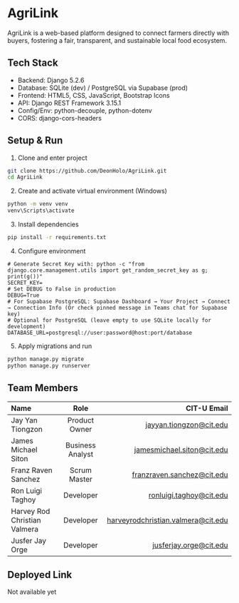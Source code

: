 # AgriLink

AgriLink is a web-based platform designed to connect farmers directly with buyers, fostering a fair, transparent, and sustainable local food ecosystem.

## Tech Stack

- Backend: Django 5.2.6
- Database: SQLite (dev) / PostgreSQL via Supabase (prod)
- Frontend: HTML5, CSS, JavaScript, Bootstrap Icons
- API: Django REST Framework 3.15.1
- Config/Env: python-decouple, python-dotenv
- CORS: django-cors-headers

## Setup & Run

1) Clone and enter project
```bash
git clone https://github.com/DeonHolo/AgriLink.git
cd AgriLink
```

2) Create and activate virtual environment (Windows)
```bash
python -m venv venv
venv\Scripts\activate
```

3) Install dependencies
```bash
pip install -r requirements.txt
```

4) Configure environment
```env
# Generate Secret Key with: python -c "from django.core.management.utils import get_random_secret_key as g; print(g())"
SECRET_KEY=
# Set DEBUG to False in production
DEBUG=True
# For Supabase PostgreSQL: Supabase Dashboard → Your Project → Connect → Connection Info (Or check pinned message in Teams chat for Supabase key)
# Optional for PostgreSQL (leave empty to use SQLite locally for development)
DATABASE_URL=postgresql://user:password@host:port/database
```

5) Apply migrations and run
```bash
python manage.py migrate
python manage.py runserver
```

## Team Members

| Name                              | Role             | CIT-U Email                            |
| :-------------------------------- | :--------------: | --------------------------------------:|
| Jay Yan Tiongzon                  | Product Owner    | jayyan.tiongzon@cit.edu                |
| James Michael Siton               | Business Analyst | jamesmichael.siton@cit.edu             |
| Franz Raven Sanchez               | Scrum Master     | franzraven.sanchez@cit.edu             |
| Ron Luigi Taghoy                  | Developer        | ronluigi.taghoy@cit.edu                |
| Harvey Rod Christian Valmera      | Developer        | harveyrodchristian.valmera@cit.edu     |
| Jusfer Jay Orge                   | Developer        | jusferjay.orge@cit.edu                 |

## Deployed Link

Not available yet
